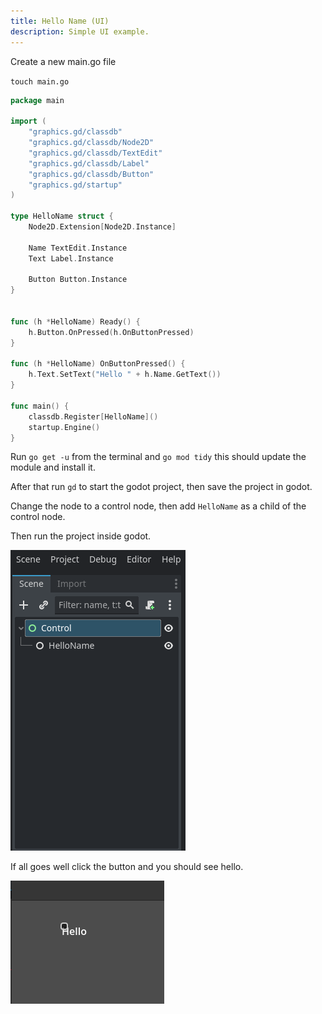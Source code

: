 ```yaml
---
title: Hello Name (UI)
description: Simple UI example.
---
```


Create a new main.go file

`touch main.go`


```go
package main

import (
	"graphics.gd/classdb"
	"graphics.gd/classdb/Node2D"
	"graphics.gd/classdb/TextEdit"
	"graphics.gd/classdb/Label"
	"graphics.gd/classdb/Button"
	"graphics.gd/startup"
)

type HelloName struct {
	Node2D.Extension[Node2D.Instance]

	Name TextEdit.Instance
	Text Label.Instance

	Button Button.Instance
}


func (h *HelloName) Ready() {
	h.Button.OnPressed(h.OnButtonPressed)
}

func (h *HelloName) OnButtonPressed() {
	h.Text.SetText("Hello " + h.Name.GetText())
}

func main() {
	classdb.Register[HelloName]()
	startup.Engine()
}
```

Run `go get -u` from the terminal and `go mod tidy`
this should update the module and install it.


After that run `gd` to start the godot project, then save the project in godot.

Change the node to a control node, then add `HelloName` as a child of the control node.

Then run the project inside godot.

![Node Tree](../../../../assets/tutorials/name/HelloName.png)


If all goes well click the button and you should see hello.


![Running Hello](../../../../assets/tutorials/name/runninghello.png)
